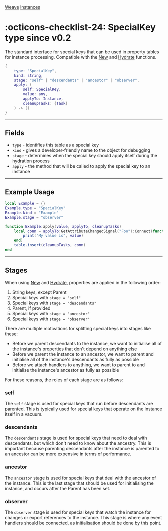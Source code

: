 <nav class="weavedoc-api-breadcrumbs">
	<a href="../..">Weave</a>
	<a href="..">Instances</a>
</nav>

<h1 class="weavedoc-api-header" markdown>
	<span class="weavedoc-api-icon" markdown>:octicons-checklist-24:</span>
	<span class="weavedoc-api-name">SpecialKey</span>
	<span class="weavedoc-api-pills">
		<span class="weavedoc-api-pill-type">type</span>
		<span class="weavedoc-api-pill-since">since v0.2</span>
	</span>
</h1>

The standard interface for special keys that can be used in property tables for
instance processing. Compatible with the [New](./new.md) and
[Hydrate](./hydrate.md) functions.

```Lua
{
    type: "SpecialKey",
    kind: string,
    stage: "self" | "descendants" | "ancestor" | "observer",
    apply: (
        self: SpecialKey,
        value: any,
        applyTo: Instance,
        cleanupTasks: {Task}
    ) -> ()
}
```

---

## Fields

- `type` - identifies this table as a special key
- `kind` - gives a developer-friendly name to the object for debugging
- `stage` - determines when
  the special key should apply itself during the hydration process
- `apply` - the method that will be called to apply the special key to an
  instance

---

## Example Usage

```Lua
local Example = {}
Example.type = "SpecialKey"
Example.kind = "Example"
Example.stage = "observer"

function Example:apply(value, applyTo, cleanupTasks)
	local conn = applyTo:GetAttributeChangedSignal("Foo"):Connect(function()
        print("My value is", value)
    end)
    table.insert(cleanupTasks, conn)
end
```

---

## Stages

When using [New](../instances/new.md) and [Hydrate](../instances/hydrate.md),
properties are applied in the following order:

1. String keys, except Parent
2. Special keys with `stage = "self"`
3. Special keys with `stage = "descendants"`
4. Parent, if provided
5. Special keys with `stage = "ancestor"`
6. Special keys with `stage = "observer"`

There are multiple motivations for splitting special keys into stages like these:

- Before we parent descendants to the instance, we want to initialise all of
  the instance's properties that don't depend on anything else
- Before we parent the instance to an ancestor, we want to parent and initialise
  all of the instance's descendants as fully as possible
- Before we attach handlers to anything, we want to parent to and initialise
  the instance's ancestor as fully as possible

For these reasons, the roles of each stage are as follows:

### self

The `self` stage is used for special keys that run before descendants are
parented. This is typically used for special keys that operate on the instance
itself in a vacuum.

### descendants

The `descendants` stage is used for special keys that need to deal with
descendants, but which don't need to know about the ancestry. This is important
because parenting descendants after the instance is parented to an ancestor can
be more expensive in terms of performance.

### ancestor

The `ancestor` stage is used for special keys that deal with the ancestor of
the instance. This is the last stage that should be used for initialising the
instance, and occurs after the Parent has been set.

### observer

The `observer` stage is used for special keys that watch the instance for
changes or export references to the instance. This stage is where any event
handlers should be connected, as initialisation should be done by this point.

